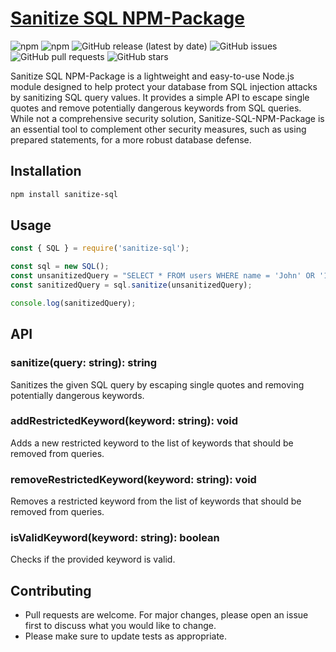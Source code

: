 # <a href="https://www.npmjs.com/package/sanitize-sql" target="_blank">Sanitize SQL NPM-Package</a>

![npm](https://img.shields.io/npm/v/sanitize-sql)
![npm](https://img.shields.io/npm/dt/sanitize-sql)
![GitHub release (latest by date)](https://img.shields.io/github/v/release/aaronmansfield5/sanitize-sql-npm-package)
![GitHub issues](https://img.shields.io/github/issues/aaronmansfield5/sanitize-sql-npm-package)
![GitHub pull requests](https://img.shields.io/github/issues-pr/aaronmansfield5/sanitize-sql-npm-package)
![GitHub stars](https://img.shields.io/github/stars/aaronmansfield5/sanitize-sql-npm-package)

Sanitize SQL NPM-Package is a lightweight and easy-to-use Node.js module designed to help protect your database from SQL injection attacks by sanitizing SQL query values. It provides a simple API to escape single quotes and remove potentially dangerous keywords from SQL queries. While not a comprehensive security solution, Sanitize-SQL-NPM-Package is an essential tool to complement other security measures, such as using prepared statements, for a more robust database defense.

## Installation

```bash
npm install sanitize-sql
```

## Usage
```javascript
const { SQL } = require('sanitize-sql');

const sql = new SQL();
const unsanitizedQuery = "SELECT * FROM users WHERE name = 'John' OR '1'='1';";
const sanitizedQuery = sql.sanitize(unsanitizedQuery);

console.log(sanitizedQuery);
```

## API
### sanitize(query: string): string
Sanitizes the given SQL query by escaping single quotes and removing potentially dangerous keywords.

### addRestrictedKeyword(keyword: string): void
Adds a new restricted keyword to the list of keywords that should be removed from queries.

### removeRestrictedKeyword(keyword: string): void
Removes a restricted keyword from the list of keywords that should be removed from queries.

### isValidKeyword(keyword: string): boolean
Checks if the provided keyword is valid.

## Contributing
- Pull requests are welcome. For major changes, please open an issue first to discuss what you would like to change.
- Please make sure to update tests as appropriate.

